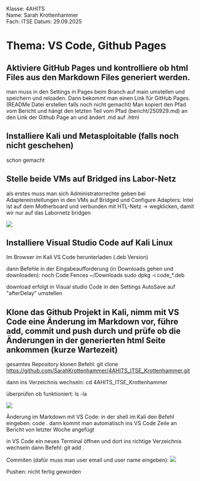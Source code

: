 Klasse: 4AHITS   
Name: Sarah Krottenhammer   
Fach: ITSE
Datum: 29.09.2025

# Thema: VS Code, Github Pages
## Aktiviere GitHub Pages und kontrolliere ob html Files aus den Markdown Files generiert werden.
man muss in den Settings in Pages beim Branch auf main umstellen und speichern und reloaden.
Dann bekommt man einen Link für GitHub Pages. (READMe Datei erstellen falls noch nicht gemacht)
Man kopiert den Pfad vom Bericht und hängt den letzten Teil vom Pfad (bericht/250929.md) an den Link der Github Page an und ändert .md auf .html

## Installiere Kali und Metasploitable (falls noch nicht geschehen)
schon gemacht 

## Stelle beide VMs auf Bridged ins Labor-Netz
als erstes muss man sich Administratorrechte geben
bei Adaptereinstellungen in den VMs auf Bridged und Configure Adapters: 
Intel ist auf dem Motherboard und verbunden mit HTL-Netz -> wegklicken, damit wir nur auf das Labornetz bridgen

![](https://github.com/user-attachments/assets/ea9b12a5-35d9-4e0e-8f1c-bcbe242d148e)

## Installiere Visual Studio Code auf Kali Linux
Im Browser im Kali VS Code herunterladen (.deb Version)

dann Befehle in der Eingabeaufforderung (in Downloads gehen und downloaden): noch Code Fences
~/Downloads
sudo dpkg -i code_*.deb

download erfolgt 
in Visual studio Code in den Settings AutoSave auf "afterDelay" umstellen

## Klone das Github Projekt in Kali, nimm mit VS Code eine Änderung im Markdown vor, führe add, commit und push durch und prüfe ob die Änderungen in der generierten html Seite ankommen (kurze Wartezeit)
gesamtes Repository klonen
Befehl:
git clone https://github.com/SarahKrottenhammer/4AHITS_ITSE_Krottenhammer.git

dann ins Verzeichnis wechseln:
cd 4AHITS_ITSE_Krottenhammer

überprüfen ob funktioniert:
ls -la
 
 ![](https://github.com/user-attachments/assets/71978bf5-3088-4c3c-944e-f27a066b35fb)

 Änderung im Markdown mit VS Code:
 in der shell im Kali den Befehl eingeben:
 code .
 dann kommt man automatisch ins VS Code
 Zeile an Bericht von letzter Woche angefügt

 in VS Code ein neues Terminal öffnen und dort ins richtige Verzeichnis wechseln
 dann Befehl:
 git add . 

 Commiten (dafür muss man user email und user name eingeben):
 ![](https://github.com/user-attachments/assets/2609e1e6-d14e-47ff-9f73-9be28f5ec06e)

 Pushen: nicht fertig geworden

 
